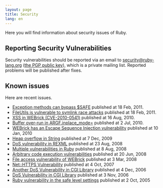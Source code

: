 ```yaml
---
layout: page
title: Security
lang: en
---
```


Here you will find information about security issues of Ruby.

## <a name="label-0" id="label-0">Reporting Security Vulnerabilities</a>

<!-- RDLabel: "Reporting Security Vulnerabilities" -->

Security vulnerabilities should be reported via an email to
security@ruby-lang.org ([the PGP public key](/security.asc)), which is a
private mailing list. Reported problems will be published after fixes.

## <a name="label-1" id="label-1">Known issues</a>

<!-- RDLabel: "Known issues" -->

Here are recent issues.

* [Exception methods can bypass $SAFE](/en/news/2011/02/18/exception-methods-can-bypass-safe/) published at 18 Feb, 2011.
* [FileUtils is vulnerable to symlink race attacks](/en/2011/02/18/fileutils-is-vulnerable-to-symlink-race-attacks/) published at 18
  Feb, 2011.
* [XSS in WEBrick (CVE-2010-0541)](/en/news/2010/08/16/xss-in-webrick-cve-2010-0541/) published at 16 Aug, 2010.
* [Buffer over-run in ARGF.inplace\_mode=](/en/2010/07/02/ruby-1-9-1-p429-is-released/) published at 2 Jul, 2010.
* [WEBrick has an Escape Sequence Injection vulnerability](/en/news/2010/01/10/webrick-escape-sequence-injection/) published
  at 10 Jan, 2010
* [Heap overflow in String](/en/news/2009/12/07/heap-overflow-in-string/) published at 7 Dec, 2009
* [DoS vulnerability in
  REXML](/en/news/2008/08/23/dos-vulnerability-in-rexml/) published at
  23 Aug, 2008
* [Multiple vulnerabilities in
  Ruby](/en/news/2008/08/08/multiple-vulnerabilities-in-ruby/) published
  at 8 Aug, 2008
* [Arbitrary code execution
  vulnerabilities](/en/news/2008/06/20/arbitrary-code-execution-vulnerabilities/)
  published at 20 Jun, 2008
* [File access vulnerability of
  WEBrick](/en/news/2008/03/03/webrick-file-access-vulnerability/)
  published at 3 Mar, 2008
* [Net::HTTPS
  Vulnerability](/en/news/2007/10/04/net-https-vulnerability/) published
  at 4 Oct, 2007
* [Another DoS Vulnerability in CGI
  Library](/en/news/2006/12/04/another-dos-vulnerability-in-cgi-library/)
  published at 4 Dec, 2006
* [DoS Vulnerability in CGI Library](/en/news/2006/11/03/CVE-2006-5467/)
  published at 3 Nov, 2006
* [Ruby vulnerability in the safe level
  settings](/en/news/2005/10/03/ruby-vulnerability-in-the-safe-level-settings/)
  published at 2 Oct, 2005
